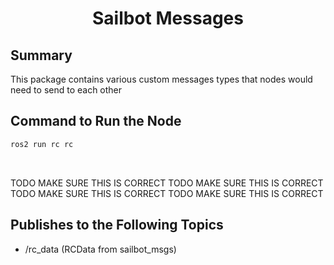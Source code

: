 # <p style="text-align: center;"> Sailbot Messages </p>

## **Summary**
This package contains various custom messages types that nodes would need to send to each other


## Command to Run the Node
``` sh
ros2 run rc rc
```

<br>

TODO MAKE SURE THIS IS CORRECT
TODO MAKE SURE THIS IS CORRECT
TODO MAKE SURE THIS IS CORRECT
TODO MAKE SURE THIS IS CORRECT
## Publishes to the Following Topics
- /rc_data (RCData from sailbot_msgs)